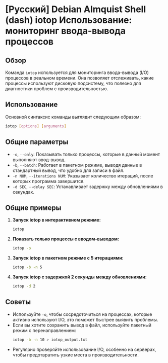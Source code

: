 # [Русский] Debian Almquist Shell (dash) iotop Использование: мониторинг ввода-вывода процессов

## Обзор
Команда `iotop` используется для мониторинга ввода-вывода (I/O) процессов в реальном времени. Она позволяет отслеживать, какие процессы используют дисковую подсистему, что полезно для диагностики проблем с производительностью.

## Использование
Основной синтаксис команды выглядит следующим образом:
```bash
iotop [options] [arguments]
```

## Общие параметры
- `-o`, `--only`: Показывать только процессы, которые в данный момент выполняют ввод-вывод.
- `-b`, `--batch`: Работает в пакетном режиме, выводя данные в стандартный вывод, что удобно для записи в файл.
- `-n NUM`, `--iterations NUM`: Указывает количество итераций, после которых программа завершится.
- `-d SEC`, `--delay SEC`: Устанавливает задержку между обновлениями в секундах.

## Общие примеры
1. **Запуск iotop в интерактивном режиме:**
   ```bash
   iotop
   ```

2. **Показать только процессы с вводом-выводом:**
   ```bash
   iotop -o
   ```

3. **Запуск iotop в пакетном режиме с 5 итерациями:**
   ```bash
   iotop -b -n 5
   ```

4. **Запуск iotop с задержкой 2 секунды между обновлениями:**
   ```bash
   iotop -d 2
   ```

## Советы
- Используйте `-o`, чтобы сосредоточиться на процессах, которые активно используют I/O, это поможет быстрее выявить проблемы.
- Если вы хотите сохранить вывод в файл, используйте пакетный режим с перенаправлением:
  ```bash
  iotop -b -n 10 > iotop_output.txt
  ```
- Регулярно проверяйте использование I/O, особенно на серверах, чтобы предотвратить узкие места в производительности.